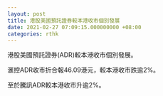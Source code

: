 ```yaml
---
layout: post
title: 港股美國預託證券較本港收市個別發展
date: 2021-02-27 07:09:15.000000000 +08:00
categories: rthk
---
```


港股美國預託證券(ADR)較本港收市個別發展。

滙控ADR收市折合報46.09港元，較本港收市跌逾2%。

至於騰訊ADR較本港收市升逾2%。
